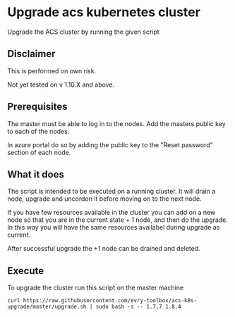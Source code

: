 # Upgrade acs kubernetes cluster

Upgrade the ACS cluster by running the given script

## Disclaimer

This is performed on own risk.

Not yet tested on v 1.10.X and above.


## Prerequisites

The master must be able to log in to the nodes.
Add the masters public key to each of the nodes.

In azure portal do so by adding the public key to the "Reset password" section of each node.

## What it does


The script is intended to be executed on a running cluster.
It will drain a node, upgrade and uncordon it before moving on to the next node.

If you have few resources available in the cluster you can add on a new node so that
you are in the current state + 1 node, and then do the upgrade. In this way you will have the same resources availabel during upgrade as current.

After successful upgrade the +1 node can be drained and deleted.

## Execute

To upgrade the cluster run this script on the master machine

```
curl https://raw.githubusercontent.com/evry-toolbox/acs-k8s-upgrade/master/upgrade.sh | sudo bash -s -- 1.7.7 1.8.4
```